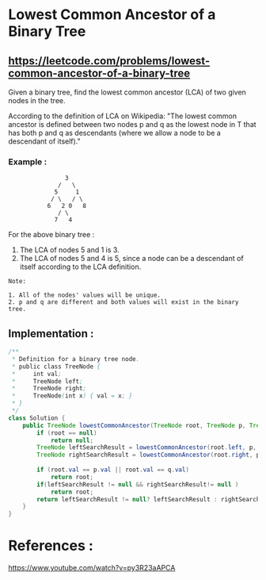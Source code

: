# Lowest Common Ancestor of a Binary Tree
## https://leetcode.com/problems/lowest-common-ancestor-of-a-binary-tree

Given a binary tree, find the lowest common ancestor (LCA) of two given nodes in the tree.

According to the definition of LCA on Wikipedia: "The lowest common ancestor is defined between two nodes p and q as the lowest node in T that has both p and q as descendants (where we allow a node to be a descendant of itself)."

### Example :
```
                3
              /   \
             5     1
            / \   / \
           6   2 0   8
              / \
             7   4
```
For the above binary tree :

1. The LCA of nodes 5 and 1 is 3.
2. The LCA of nodes 5 and 4 is 5, since a node can be a descendant of itself according to the LCA definition.

```
Note:

1. All of the nodes' values will be unique.
2. p and q are different and both values will exist in the binary tree.
```

## Implementation :

```java
/**
 * Definition for a binary tree node.
 * public class TreeNode {
 *     int val;
 *     TreeNode left;
 *     TreeNode right;
 *     TreeNode(int x) { val = x; }
 * }
 */
class Solution {
    public TreeNode lowestCommonAncestor(TreeNode root, TreeNode p, TreeNode q) {
        if (root == null)
            return null;
        TreeNode leftSearchResult = lowestCommonAncestor(root.left, p, q);
        TreeNode rightSearchResult = lowestCommonAncestor(root.right, p, q);
        
        if (root.val == p.val || root.val == q.val)
            return root;
        if(leftSearchResult != null && rightSearchResult!= null )
            return root;
        return leftSearchResult != null? leftSearchResult : rightSearchResult;
    }
}
```

# References :
https://www.youtube.com/watch?v=py3R23aAPCA

